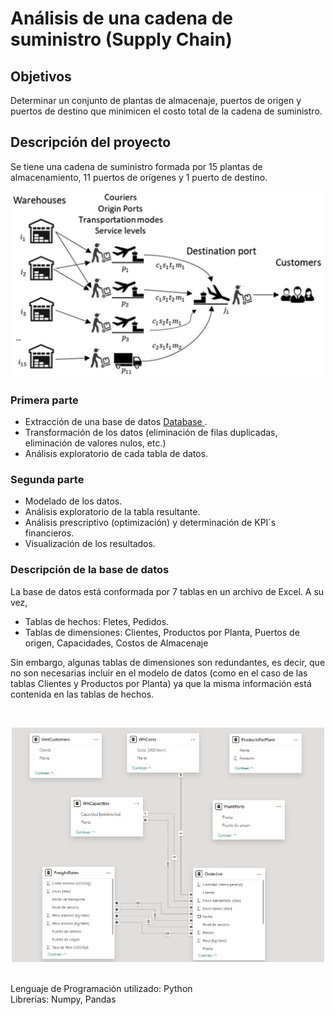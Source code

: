 # Análisis de una cadena de suministro (Supply Chain)
## Objetivos
Determinar un conjunto de plantas de almacenaje, puertos de origen y puertos de destino que minimicen el costo total de la cadena de suministro.

## Descripción del proyecto
Se tiene una cadena de suministro formada por 15 plantas de almacenamiento, 11 puertos de orígenes y 1 puerto de destino. </br>
<p align = "center">
  <img src = "Image.png" width = "500"/>
</p>

### Primera parte
- Extracción de una base de datos <a href = "https://brunel.figshare.com/articles/dataset/Supply_Chain_Logistics_Problem_Dataset/7558679?file=20162015" target="_blank" rel="noopener noreferrer"> Database </a>.
- Transformación de los datos (eliminación de filas duplicadas, eliminación de valores nulos, etc.)
- Análisis exploratorio de cada tabla de datos.

### Segunda parte
- Modelado de los datos.
- Análisis exploratorio de la tabla resultante.
- Análisis prescriptivo (optimización) y determinación de KPI´s financieros.
- Visualización de los resultados.

### Descripción de la base de datos
La base de datos está conformada por 7 tablas en un archivo de Excel. A su vez,

- Tablas de hechos: Fletes, Pedidos.
- Tablas de dimensiones: Clientes, Productos por Planta, Puertos de origen, Capacidades, Costos de Almacenaje

Sin embargo, algunas tablas de dimensiones son redundantes, es decir, que no son necesarias incluir en el modelo de datos (como en el caso de las tablas Clientes y Productos por Planta) ya que la misma información está contenida en las tablas de hechos.

<br>
<p align = "center">
  <img src = "Model.png" width = "500"/>
</p>


<br>
Lenguaje de Programación utilizado: Python
<br>
Librerías: Numpy, Pandas
